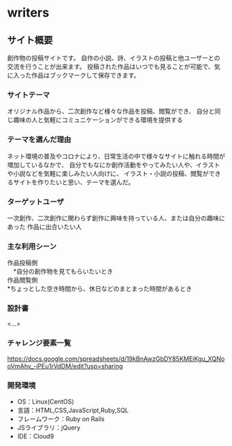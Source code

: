 # writers

## サイト概要
創作物の投稿サイトです。
自作の小説、詩、イラストの投稿と他ユーザーとの交流を行うことが出来ます。
投稿された作品はいつでも見ることが可能で、気に入った作品はブックマークして保存できます。



### サイトテーマ
オリジナル作品から、二次創作など様々な作品を投稿、閲覧ができ、
自分と同じ趣味の人と気軽にコミュニケーションができる環境を提供する

### テーマを選んだ理由
ネット環境の普及やコロナにより、日常生活の中で様々なサイトに触れる時間が増加しているなかで、
自分でもなにか創作活動をやってみたい人や、イラストや小説などを気軽に楽しみたい人向けに、
イラスト・小説の投稿、閲覧ができるサイトを作りたいと思い、テーマを選んだ。
### ターゲットユーザ
一次創作、二次創作に関わらず創作に興味を持っている人、または自分の趣味にあった
作品に出合いたい人

### 主な利用シーン
作品投稿側  
　*自分の創作物を見てもらいたいとき  
作品閲覧側  
  *ちょっとした空き時間から、休日などのまとまった時間があるとき  
### 設計書
<...>

### チャレンジ要素一覧
<https://docs.google.com/spreadsheets/d/19kBnAwzGbDY85KMEiKgu_XQNooVmAhv_-iPEu1rVdDM/edit?usp=sharing>

### 開発環境
- OS：Linux(CentOS)
- 言語：HTML,CSS,JavaScript,Ruby,SQL
- フレームワーク：Ruby on Rails
- JSライブラリ：jQuery
- IDE：Cloud9


